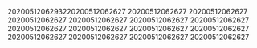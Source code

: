 2020051206293220200512062627
20200512062627
20200512062627
20200512062627
20200512062627
20200512062627
20200512062627
20200512062627
20200512062627
20200512062627
20200512062627
20200512062627
20200512062627
20200512062627
20200512062627
